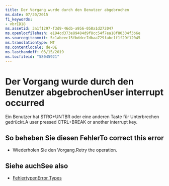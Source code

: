 ```yaml
---
title: Der Vorgang wurde durch den Benutzer abgebrochen
ms.date: 07/20/2015
f1_keywords:
- vbrID18
ms.assetid: 3a1f1297-f3d9-46db-a956-058a1d272047
ms.openlocfilehash: e194cd373e89484d9f8cc54f7ea18f80334f3b6e
ms.sourcegitcommit: 5c1abeec15fbddcc7dbaa729fabc1f1f29f12045
ms.translationtype: MT
ms.contentlocale: de-DE
ms.lasthandoff: 03/15/2019
ms.locfileid: "58045921"
---
```

# <a name="user-interrupt-occurred"></a><span data-ttu-id="4eb18-102">Der Vorgang wurde durch den Benutzer abgebrochen</span><span class="sxs-lookup"><span data-stu-id="4eb18-102">User interrupt occurred</span></span>
<span data-ttu-id="4eb18-103">Ein Benutzer hat STRG+UNTBR oder eine anderen Taste für Unterbrechen gedrückt.</span><span class="sxs-lookup"><span data-stu-id="4eb18-103">A user pressed CTRL+BREAK or another interrupt key.</span></span>  
  
## <a name="to-correct-this-error"></a><span data-ttu-id="4eb18-104">So beheben Sie diesen Fehler</span><span class="sxs-lookup"><span data-stu-id="4eb18-104">To correct this error</span></span>  
  
-   <span data-ttu-id="4eb18-105">Wiederholen Sie den Vorgang.</span><span class="sxs-lookup"><span data-stu-id="4eb18-105">Retry the operation.</span></span>  
  
## <a name="see-also"></a><span data-ttu-id="4eb18-106">Siehe auch</span><span class="sxs-lookup"><span data-stu-id="4eb18-106">See also</span></span>

- [<span data-ttu-id="4eb18-107">Fehlertypen</span><span class="sxs-lookup"><span data-stu-id="4eb18-107">Error Types</span></span>](../../visual-basic/programming-guide/language-features/error-types.md)
